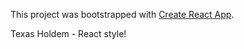 This project was bootstrapped with [Create React App](https://github.com/facebookincubator/create-react-app).

Texas Holdem - React style!

